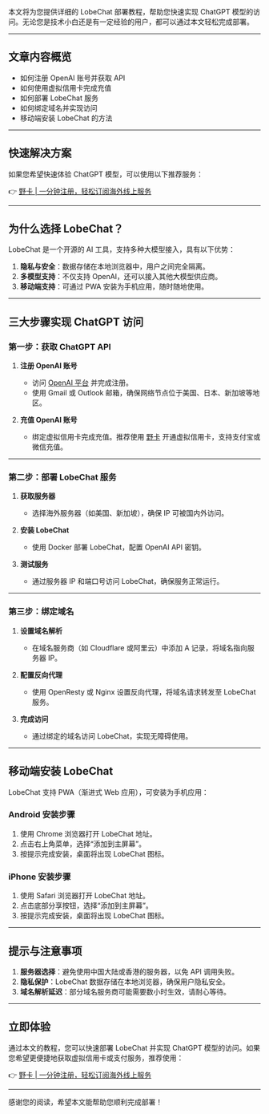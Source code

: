 本文将为您提供详细的 LobeChat 部署教程，帮助您快速实现 ChatGPT 模型的访问。无论您是技术小白还是有一定经验的用户，都可以通过本文轻松完成部署。

---

## 文章内容概览

- 如何注册 OpenAI 账号并获取 API
- 如何使用虚拟信用卡完成充值
- 如何部署 LobeChat 服务
- 如何绑定域名并实现访问
- 移动端安装 LobeChat 的方法

---

## 快速解决方案

如果您希望快速体验 ChatGPT 模型，可以使用以下推荐服务：

👉 [野卡 | 一分钟注册，轻松订阅海外线上服务](https://bit.ly/bewildcard)

---

## 为什么选择 LobeChat？

LobeChat 是一个开源的 AI 工具，支持多种大模型接入，具有以下优势：

1. **隐私与安全**：数据存储在本地浏览器中，用户之间完全隔离。
2. **多模型支持**：不仅支持 OpenAI，还可以接入其他大模型供应商。
3. **移动端支持**：可通过 PWA 安装为手机应用，随时随地使用。

---

## 三大步骤实现 ChatGPT 访问

### 第一步：获取 ChatGPT API

1. **注册 OpenAI 账号**  
   - 访问 [OpenAI 平台](https://platform.openai.com/) 并完成注册。
   - 使用 Gmail 或 Outlook 邮箱，确保网络节点位于美国、日本、新加坡等地区。

2. **充值 OpenAI 账号**  
   - 绑定虚拟信用卡完成充值。推荐使用 [野卡](https://bit.ly/bewildcard) 开通虚拟信用卡，支持支付宝或微信充值。

---

### 第二步：部署 LobeChat 服务

1. **获取服务器**  
   - 选择海外服务器（如美国、新加坡），确保 IP 可被国内外访问。

2. **安装 LobeChat**  
   - 使用 Docker 部署 LobeChat，配置 OpenAI API 密钥。

3. **测试服务**  
   - 通过服务器 IP 和端口号访问 LobeChat，确保服务正常运行。

---

### 第三步：绑定域名

1. **设置域名解析**  
   - 在域名服务商（如 Cloudflare 或阿里云）中添加 A 记录，将域名指向服务器 IP。

2. **配置反向代理**  
   - 使用 OpenResty 或 Nginx 设置反向代理，将域名请求转发至 LobeChat 服务。

3. **完成访问**  
   - 通过绑定的域名访问 LobeChat，实现无障碍使用。

---

## 移动端安装 LobeChat

LobeChat 支持 PWA（渐进式 Web 应用），可安装为手机应用：

### Android 安装步骤

1. 使用 Chrome 浏览器打开 LobeChat 地址。
2. 点击右上角菜单，选择“添加到主屏幕”。
3. 按提示完成安装，桌面将出现 LobeChat 图标。

### iPhone 安装步骤

1. 使用 Safari 浏览器打开 LobeChat 地址。
2. 点击底部分享按钮，选择“添加到主屏幕”。
3. 按提示完成安装，桌面将出现 LobeChat 图标。

---

## 提示与注意事项

1. **服务器选择**：避免使用中国大陆或香港的服务器，以免 API 调用失败。
2. **隐私保护**：LobeChat 数据存储在本地浏览器，确保用户隐私安全。
3. **域名解析延迟**：部分域名服务商可能需要数小时生效，请耐心等待。

---

## 立即体验

通过本文的教程，您可以快速部署 LobeChat 并实现 ChatGPT 模型的访问。如果您希望更便捷地获取虚拟信用卡或支付服务，推荐使用：

👉 [野卡 | 一分钟注册，轻松订阅海外线上服务](https://bit.ly/bewildcard)

---

感谢您的阅读，希望本文能帮助您顺利完成部署！